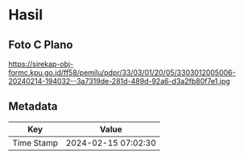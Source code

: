 # Hasil

## Foto C Plano

https://sirekap-obj-formc.kpu.go.id/ff58/pemilu/pdpr/33/03/01/20/05/3303012005006-20240214-194032--3a7319de-281d-489d-92a6-d3a2fb80f7e1.jpg


## Metadata

| Key        | Value               |
| ---------- | ------------------- |
| Time Stamp | 2024-02-15 07:02:30 |



